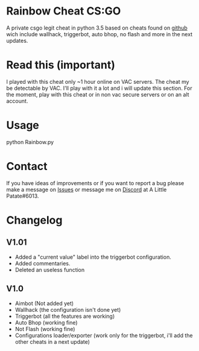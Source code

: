 # Rainbow Cheat CS:GO
A private csgo legit cheat in python 3.5 based on cheats found on [github](https://github.com) wich include wallhack, triggerbot, auto bhop, no flash and more in the next updates.

# Read this (important)
I played with this cheat only ~1 hour online on VAC servers.
The cheat my be detectable by VAC.
I'll play with it a lot and i will update this section.
For the moment, play with this cheat or in non vac secure servers or on an alt account.

# Usage
python Rainbow.py

# Contact
If you have ideas of improvements or if you want to report a bug please make a message on [Issues](https://github.com/ALittlePatate/Rainbow-Cheat-CS-GO/issues) or message me on [Discord](https://discord.com/) at A Little Patate#6013.

# Changelog

## V1.01
* Added a "current value" label into the triggerbot configuration.
* Added commentaries.
* Deleted an useless function

## V1.0
* Aimbot (Not added yet)
* Wallhack (the configuration isn't done yet)
* Triggerbot (all the features are working)
* Auto Bhop (working fine)
* Not Flash (working fine)
* Configurations loader/exporter (work only for the triggerbot, i'll add the other cheats in a next update)
